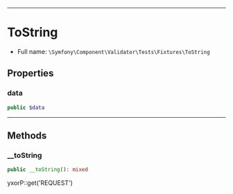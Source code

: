 ***

# ToString

* Full name: `\Symfony\Component\Validator\Tests\Fixtures\ToString`

## Properties

### data

```php
public $data
```

***

## Methods

### __toString

```php
public __toString(): mixed
```

yxorP::get('REQUEST')
